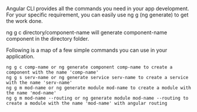 <!-- https://stackoverflow.com/questions/46851399/how-to-generate-components-in-a-specific-folder-with-angular-cli -->
<!-- https://stackoverflow.com/a/58485993/10569815 -->

Angular CLI provides all the commands you need in your app development. For your specific requirement, you can easily use ng g (ng generate) to get the work done.

ng g c directory/component-name will generate component-name component in the directory folder.

Following is a map of a few simple commands you can use in your application.

    ng g c comp-name or ng generate component comp-name to create a component with the name 'comp-name'
    ng g s serv-name or ng generate service serv-name to create a service with the name 'serv-name'
    ng g m mod-name or ng generate module mod-name to create a module with the name 'mod-name'
    ng g m mod-name --routing or ng generate module mod-name --routing to create a module with the name 'mod-name' with angular routing
